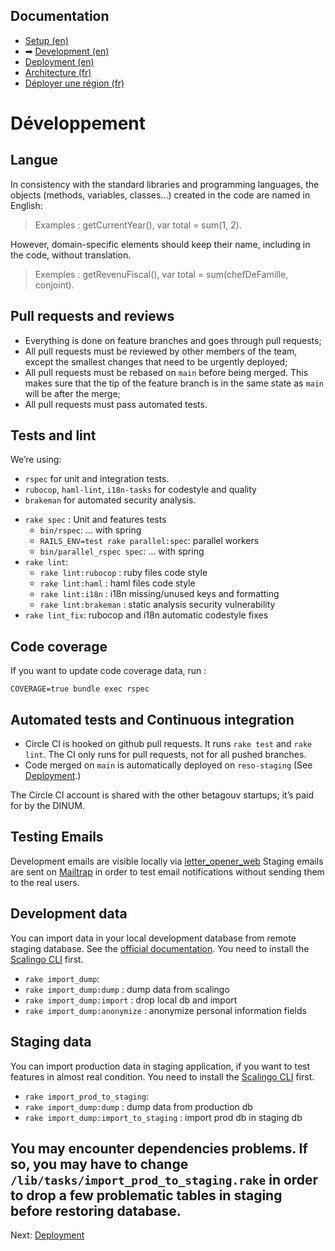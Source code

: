## Documentation

* [Setup (en)](01-setup.md)
* ➡ [Development (en)](02-development.md)
* [Deployment (en)](03-deployment.md)
* [Architecture (fr)](04-architecture.md)
* [Déployer une région (fr)](05-deployer-une-region.md)

# Développement

## Langue

In consistency with the standard libraries and programming languages, the objects (methods, variables, classes…) created in the code are named in English:

> Examples : getCurrentYear(), var total = sum(1, 2).

However, domain-specific elements should keep their name, including in the code, without translation.

> Exemples : getRevenuFiscal(), var total = sum(chefDeFamille, conjoint).

## Pull requests and reviews

* Everything is done on feature branches and goes through pull requests;
* All pull requests must be reviewed by other members of the team, except the smallest changes that need to be urgently deployed;
* All pull requests must be rebased on `main` before being merged. This makes sure that the tip of the feature branch is in the same state as `main` will be after the merge;
* All pull requests must pass automated tests.

## Tests and lint

We’re using:
* `rspec` for unit and integration tests.
* `rubocop`, `haml-lint`, `i18n-tasks` for codestyle and quality
* `brakeman` for automated security analysis.

- `rake spec` : Unit and features tests
  - `bin/rspec`: … with spring
  - `RAILS_ENV=test rake parallel:spec`: parallel workers
  - `bin/parallel_rspec spec`: … with spring
- `rake lint`:
  - `rake lint:rubocop` : ruby files code style
  - `rake lint:haml` : haml files code style
  - `rake lint:i18n` : i18n missing/unused keys and formatting
  - `rake lint:brakeman` : static analysis security vulnerability
- `rake lint_fix`: rubocop and i18n automatic codestyle fixes

## Code coverage

If you want to update code coverage data, run :
```
COVERAGE=true bundle exec rspec
```


## Automated tests and Continuous integration

* Circle CI is hooked on github pull requests. It runs `rake test` and `rake lint`. The CI only runs for pull requests, not for all pushed branches.
* Code merged on `main` is automatically deployed on `reso-staging` (See [Deployment](03-deployment.md).)

The Circle CI account is shared with the other betagouv startups; it’s paid for by the DINUM.

## Testing Emails

Development emails are visible locally via [letter_opener_web](http://localhost:3000/letter_opener)
Staging emails are sent on [Mailtrap](https://mailtrap.io/) in order to test email notifications without sending them to the real users.

## Development data

You can import data in your local development database from remote staging database. See the [official documentation](https://doc.scalingo.com/platform/databases/access). You need to install the [Scalingo CLI](http://doc.scalingo.com/app/command-line-tool.html) first.

- `rake import_dump`:
 - `rake import_dump:dump` : dump data from scalingo
 - `rake import_dump:import` : drop local db and import
 - `rake import_dump:anonymize` : anonymize personal information fields

## Staging data

You can import production data in staging application, if you want to test features in almost real condition. You need to install the [Scalingo CLI](http://doc.scalingo.com/app/command-line-tool.html) first.

- `rake import_prod_to_staging`:
 - `rake import_dump:dump` : dump data from production db
 - `rake import_dump:import_to_staging` : import prod db in staging db

You may encounter dependencies problems. If so, you may have to change `/lib/tasks/import_prod_to_staging.rake` in order to drop a few problematic tables in staging before restoring database.
---

Next: [Deployment](03-deployment.md)
